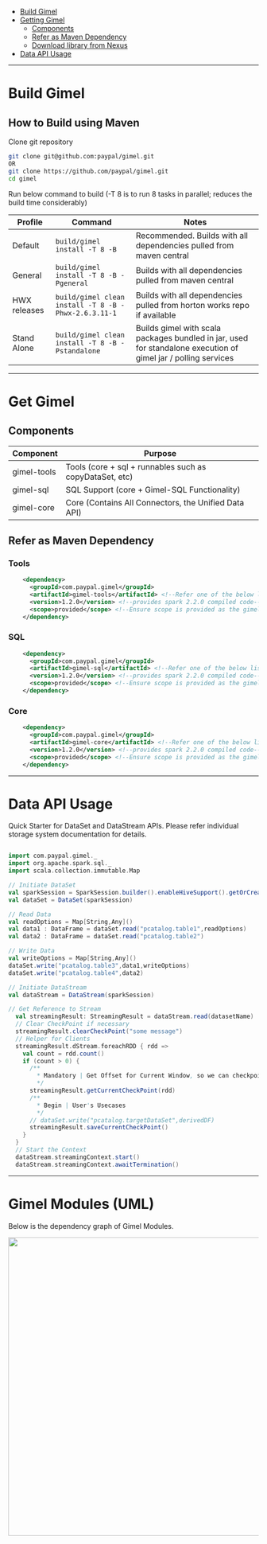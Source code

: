 * [Build Gimel](#build-gimel)
* [Getting Gimel](#get-gimel)
    * [Components](#components)
    * [Refer as Maven Dependency](#refer-as-maven-dependency)
    * [Download library from Nexus](#download-library-from-nexus)
* [Data API Usage](#data-api-usage)


--------------------------------------------------------------------------------------------------------------------


# Build Gimel

## How to Build using Maven

Clone git repository
```bash
git clone git@github.com:paypal/gimel.git
OR
git clone https://github.com/paypal/gimel.git
cd gimel
```

Run below command to build
(-T 8 is to run 8 tasks in parallel; reduces the build time considerably)

| Profile | Command | Notes |
| -------- | -------- | -------- |
| Default | ```build/gimel install -T 8 -B``` | Recommended. Builds with all dependencies pulled from maven central |
| General | ```build/gimel install -T 8 -B -Pgeneral``` | Builds with all dependencies pulled from maven central |
| HWX releases | ```build/gimel clean install -T 8 -B -Phwx-2.6.3.11-1``` | Builds with all dependencies pulled from horton works repo if available |
| Stand Alone | ```build/gimel clean install -T 8 -B -Pstandalone``` | Builds gimel with scala packages bundled in jar, used for standalone execution of gimel jar / polling services |


--------------------------------------------------------------------------------------------------------------------


# Get Gimel

## Components

| Component | Purpose |
| -------- | -------- |
| gimel-tools | Tools (core + sql + runnables such as copyDataSet, etc) |
| gimel-sql | SQL Support (core + Gimel-SQL Functionality) |
| gimel-core | Core (Contains All Connectors, the Unified Data API) |

## Refer as Maven Dependency

### Tools
```xml
    <dependency>
      <groupId>com.paypal.gimel</groupId>
      <artifactId>gimel-tools</artifactId> <!--Refer one of the below listed 3 versions, depending on the required spark version -->
      <version>1.2.0</version> <!--provides spark 2.2.0 compiled code-->
      <scope>provided</scope> <!--Ensure scope is provided as the gimel libraries can be added at runtime-->
    </dependency>
```
### SQL
```xml
    <dependency>
      <groupId>com.paypal.gimel</groupId>
      <artifactId>gimel-sql</artifactId> <!--Refer one of the below listed 3 versions, depending on the required spark version -->
      <version>1.2.0</version> <!--provides spark 2.2.0 compiled code-->
      <scope>provided</scope> <!--Ensure scope is provided as the gimel libraries can be added at runtime-->
    </dependency>
```
### Core
```xml
    <dependency>
      <groupId>com.paypal.gimel</groupId>
      <artifactId>gimel-core</artifactId> <!--Refer one of the below listed 3 versions, depending on the required spark version -->
      <version>1.2.0</version> <!--provides spark 2.2.0 compiled code-->
      <scope>provided</scope> <!--Ensure scope is provided as the gimel libraries can be added at runtime-->
    </dependency>
```

--------------------------------------------------------------------------------------------------------------------

# Data API Usage

Quick Starter for DataSet and DataStream APIs.
Please refer individual storage system documentation for details.

```scala

import com.paypal.gimel._
import org.apache.spark.sql._
import scala.collection.immutable.Map

// Initiate DataSet
val sparkSession = SparkSession.builder().enableHiveSupport().getOrCreate()
val dataSet = DataSet(sparkSession)

// Read Data
val readOptions = Map[String,Any]()
val data1 : DataFrame = dataSet.read("pcatalog.table1",readOptions)
val data2 : DataFrame = dataSet.read("pcatalog.table2")

// Write Data
val writeOptions = Map[String,Any]()
dataSet.write("pcatalog.table3",data1,writeOptions)
dataSet.write("pcatalog.table4",data2)

// Initiate DataStream
val dataStream = DataStream(sparkSession)

// Get Reference to Stream
  val streamingResult: StreamingResult = dataStream.read(datasetName)
  // Clear CheckPoint if necessary
  streamingResult.clearCheckPoint("some message")
  // Helper for Clients
  streamingResult.dStream.foreachRDD { rdd =>
    val count = rdd.count()
    if (count > 0) {
      /**
        * Mandatory | Get Offset for Current Window, so we can checkpoint at the end of this window's operation
        */
      streamingResult.getCurrentCheckPoint(rdd)
      /**
        * Begin | User's Usecases
        */
      // dataSet.write("pcatalog.targetDataSet",derivedDF)
      streamingResult.saveCurrentCheckPoint()
    }
  }
  // Start the Context
  dataStream.streamingContext.start()
  dataStream.streamingContext.awaitTermination()
```

--------------------------------------------------------------------------------------------------------------------

# Gimel Modules (UML)

Below is the dependency graph of Gimel Modules.

<img src="images/gimel-modules.png" width="800" height="600" />
